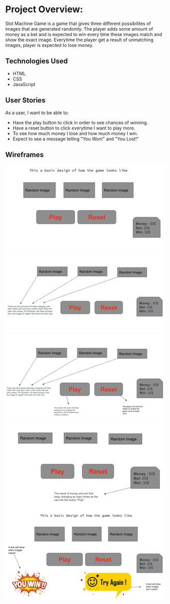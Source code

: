 # Project Overview:

Slot Machine Game is a game that gives three different possibilites of images that 
are generated randomly. The player adds some amount of money as a bet and is expected to win every time these images match and show the exact image. Everytime the player get a result of unmatching images, player is expected to lose money.

## Technologies Used

- HTML
- CSS
- JavaScript


## User Stories

As a user, I want to be able to:
* Have the play button to click in order to see chances of winning.
* Have a reset button to click everytime I want to play more.
* To see how much money I lose and how much money I win.
* Expect to see a message telling "You Won!" and "You Lost!"


## Wireframes

![](pictures/screenshot-one.png)
![](pictures/screenshot-two.png)
![](pictures/screenshot-three.png)
![](pictures/screenshot-four.png)
![](pictures/screenshot-five.png)
